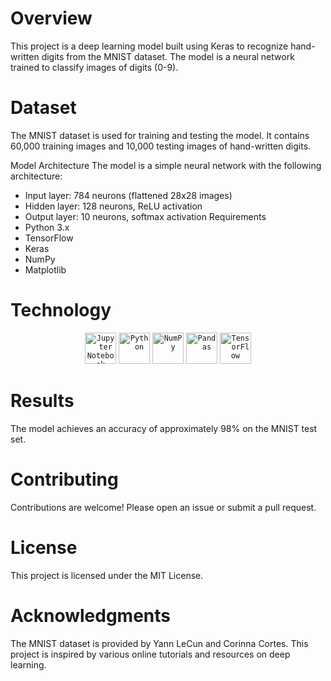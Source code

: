 # Overview
This project is a deep learning model built using Keras to recognize hand-written digits from the MNIST dataset. The model is a neural network trained to classify images of digits (0-9).

# Dataset
The MNIST dataset is used for training and testing the model. It contains 60,000 training images and 10,000 testing images of hand-written digits.

Model Architecture
The model is a simple neural network with the following architecture:

* Input layer: 784 neurons (flattened 28x28 images)
* Hidden layer: 128 neurons, ReLU activation
* Output layer: 10 neurons, softmax activation
Requirements
* Python 3.x
* TensorFlow
* Keras
* NumPy
* Matplotlib

# Technology
<div align="center">
	<code><img width="50" src="https://user-images.githubusercontent.com/25181517/183914128-3fc88b4a-4ac1-40e6-9443-9a30182379b7.png" alt="Jupyter Notebook" title="Jupyter Notebook"/></code>
	<code><img width="50" src="https://user-images.githubusercontent.com/25181517/183423507-c056a6f9-1ba8-4312-a350-19bcbc5a8697.png" alt="Python" title="Python"/></code>
	<code><img width="50" src="https://github.com/marwin1991/profile-technology-icons/assets/76012086/4ec200c2-acdf-4c42-b419-cd49cba3d09f" alt="NumPy" title="NumPy"/></code>
	<code><img width="50" src="https://github.com/marwin1991/profile-technology-icons/assets/76012086/24b02d77-2f28-43c7-b5d6-e15e3395851b" alt="Pandas" title="Pandas"/></code>
	<code><img width="50" src="https://user-images.githubusercontent.com/25181517/223639822-2a01e63a-a7f9-4a39-8930-61431541bc06.png" alt="TensorFlow" title="TensorFlow"/></code>
</div>


# Results
The model achieves an accuracy of approximately 98% on the MNIST test set.

# Contributing
Contributions are welcome! Please open an issue or submit a pull request.

# License
This project is licensed under the MIT License.

# Acknowledgments
The MNIST dataset is provided by Yann LeCun and Corinna Cortes.
This project is inspired by various online tutorials and resources on deep learning.

